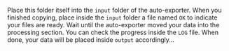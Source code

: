 Place this folder itself into the `input` folder of the auto-exporter. When you finished copying, place inside the `input` folder a file named `OK` to indicate your files are ready.
Wait until the auto-exporter moved your data into the processing section. You can check the progress inside the `LOG` file. When done, your data will be placed inside `output` accordingly...

